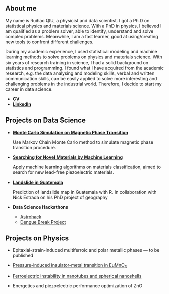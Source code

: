 ## About me
My name is Ruihao QIU,  a physicist and data scientist. I got a Ph.D on statistical physics and materials science. With a PhD in physics, I believed I am qualified as a problem solver, able to identify, understand and solve complex problems. Meanwhile, I am a fast learner, good at using/creating new tools to confront different challenges. 

During my academic experience, I used statistical modeling and machine learning methods to solve problems on physics and materials science. With six years of research training in science, I had a solid background on statistics and programming. I found what I have acquired from the academic research, e.g. the data analysing and modeling skills, verbal and written communication skills, can be easily applied to solve more interesting and challenging problems in the industrial world. Therefore, I decide to start my career in data science.


- [**CV**](CV/CV.md)
- [**LinkedIn**](https://www.linkedin.com/in/ruihaoqiu/)


## Projects on Data Science 
- [**Monte Carlo Simulation on Magnetic Phase Transition**](https://ruihaoqiu.github.io/MC-Magnetic-Phase-Transition/)

  Use Markov Chain Monte Carlo method to simulate magnetic phase transition procedure.

- [**Searching for Novel Materials by Machine Learning**](https://nbviewer.jupyter.org/github/RuihaoQiu/Materials-Classification-by-Machine-Learning/blob/master/Materials_classificaton.ipynb)

  Apply machine learning algorithms on materials classification, aimed to search for new lead-free piezoelectric materials.

- [**Landslide in Guatemala**](http://orbi.ulg.ac.be/handle/2268/212996)

  Prediction of landslide map in Guatemala with R. In collaboration with Nick Estrada on his PhD project of geography

- **Data Science Hackathons**

  - [Astrohack](https://github.com/RuihaoQiu/Astrohack)
  - [Dengue Break Project](https://denguehack.org/2016/11/29/hackathon-winner-for-best-storytelling-xplodata/)


## Projects on Physics

- Epitaxial-strain-induced multiferroic and polar metallic phases — to be published

- [Pressure-induced insulator-metal transition in EuMnO$_3$](http://iopscience.iop.org/article/10.1088/1361-648X/aa75be/meta)

- [Ferroelectric instability in nanotubes and spherical nanoshells](https://epljournal.edpsciences.org/articles/epl/abs/2015/21/epl17505/epl17505.html)

- Energetics and piezoelectric performance optimization of ZnO


  ​		
  ​	